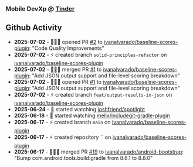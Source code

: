 ### Mobile DevXp @ [Tinder](https://medium.com/tinder)

## Github Activity
- **2025-07-02** - 🧑🏻‍💻 opened PR [#2](https://github.com/ivanalvarado/baseline-scores-plugin/pull/2) to [ivanalvarado/baseline-scores-plugin](https://github.com/ivanalvarado/baseline-scores-plugin): "Code Quality Improvements"
- **2025-07-02** - ⚡️ created branch `solid-principles-refactor` on [ivanalvarado/baseline-scores-plugin](https://github.com/ivanalvarado/baseline-scores-plugin)
- **2025-07-02** - 🧑🏻‍💻 merged PR [#1](https://github.com/ivanalvarado/baseline-scores-plugin/pull/1) to [ivanalvarado/baseline-scores-plugin](https://github.com/ivanalvarado/baseline-scores-plugin): "Add JSON output support and file-level scoring breakdown"
- **2025-07-02** - 🧑🏻‍💻 opened PR [#1](https://github.com/ivanalvarado/baseline-scores-plugin/pull/1) to [ivanalvarado/baseline-scores-plugin](https://github.com/ivanalvarado/baseline-scores-plugin): "Add JSON output support and file-level scoring breakdown"
- **2025-07-02** - ⚡️ created branch `feat/output-results-in-json` on [ivanalvarado/baseline-scores-plugin](https://github.com/ivanalvarado/baseline-scores-plugin)
- **2025-06-24** - 👀 started watching [joshfriend/spotlight](https://github.com/joshfriend/spotlight)
- **2025-06-18** - 👀 started watching [melix/includegit-gradle-plugin](https://github.com/melix/includegit-gradle-plugin)
- **2025-06-17** - ⚡️ created branch `main` on [ivanalvarado/baseline-scores-plugin](https://github.com/ivanalvarado/baseline-scores-plugin)
- **2025-06-17** - ⚡️ created repository `` on [ivanalvarado/baseline-scores-plugin](https://github.com/ivanalvarado/baseline-scores-plugin)
- **2025-06-17** - 🧑🏻‍💻 merged PR [#19](https://github.com/ivanalvarado/android-bootstrap/pull/19) to [ivanalvarado/android-bootstrap](https://github.com/ivanalvarado/android-bootstrap): "Bump com.android.tools.build:gradle from 8.6.1 to 8.8.0"